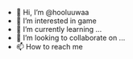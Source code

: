 - 👋 Hi, I’m @hooluuwaa
- 👀 I’m interested in game
- 🌱 I’m currently learning ...
- 💞️ I’m looking to collaborate on ...
- 📫 How to reach me 

<!---
hooluuwaa/hooluuwaa is a ✨ special ✨ repository because its `README.md` (this file) appears on your GitHub profile.
You can click the Preview link to take a look at your changes.
--->
